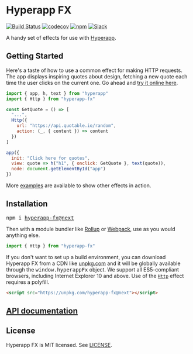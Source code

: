 # Hyperapp FX

[![Build Status](https://travis-ci.org/okwolf/hyperapp-fx.svg?branch=master)](https://travis-ci.org/okwolf/hyperapp-fx)
[![codecov](https://codecov.io/gh/okwolf/hyperapp-fx/branch/master/graph/badge.svg)](https://codecov.io/gh/okwolf/hyperapp-fx)
[![npm](https://img.shields.io/npm/v/hyperapp-fx.svg)](https://www.npmjs.org/package/hyperapp-fx)
[![Slack](https://hyperappjs.herokuapp.com/badge.svg)](https://hyperappjs.herokuapp.com "Join us")

A handy set of effects for use with [Hyperapp](https://github.com/jorgebucaran/hyperapp).

## Getting Started

Here's a taste of how to use a common effect for making HTTP requests. The app displays inspiring quotes about design, fetching a new quote each time the user clicks on the current one. Go ahead and [try it online here](https://codepen.io/okwolf/pen/vPbMaa?editors=0010).

```js
import { app, h, text } from "hyperapp"
import { Http } from "hyperapp-fx"

const GetQuote = () => [
  "...",
  Http({
    url: "https://api.quotable.io/random",
    action: (_, { content }) => content
  })
]

app({
  init: "Click here for quotes",
  view: quote => h("h1", { onclick: GetQuote }, text(quote)),
  node: document.getElementById("app")
})
```

More [examples](https://github.com/okwolf/hyperapp-playground) are available to show other effects in action.

## Installation

<pre>
npm i <a href=https://www.npmjs.com/package/hyperapp-fx/v/next>hyperapp-fx@next</a>
</pre>

Then with a module bundler like [Rollup](https://rollupjs.org) or [Webpack](https://webpack.js.org), use as you would anything else.

```js
import { Http } from "hyperapp-fx"
```

If you don't want to set up a build environment, you can download Hyperapp FX from a CDN like [unpkg.com](https://unpkg.com/hyperapp-fx@next) and it will be globally available through the <samp>window.hyperappFx</samp> object. We support all ES5-compliant browsers, including Internet Explorer 10 and above. Use of the [`Http`](api.md#module_fx.exports.Http) effect requires a polyfill.

```html
<script src="https://unpkg.com/hyperapp-fx@next"></script>
```

## [API documentation](api.md)

## License

Hyperapp FX is MIT licensed. See [LICENSE](LICENSE.md).

